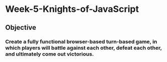 # Week-5-Knights-of-JavaScript
## Objective
### Create a fully functional browser-based turn-based game, in which players will battle against each other, defeat each other, and ultimately come out victorious.
